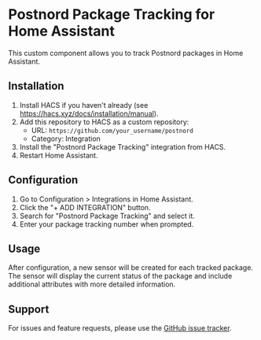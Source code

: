 # Postnord Package Tracking for Home Assistant

This custom component allows you to track Postnord packages in Home Assistant.

## Installation

1. Install HACS if you haven't already (see https://hacs.xyz/docs/installation/manual).
2. Add this repository to HACS as a custom repository:
   - URL: `https://github.com/your_username/postnord`
   - Category: Integration
3. Install the "Postnord Package Tracking" integration from HACS.
4. Restart Home Assistant.

## Configuration

1. Go to Configuration > Integrations in Home Assistant.
2. Click the "+ ADD INTEGRATION" button.
3. Search for "Postnord Package Tracking" and select it.
4. Enter your package tracking number when prompted.

## Usage

After configuration, a new sensor will be created for each tracked package. The sensor will display the current status of the package and include additional attributes with more detailed information.

## Support

For issues and feature requests, please use the [GitHub issue tracker](https://github.com/your_username/postnord/issues).
